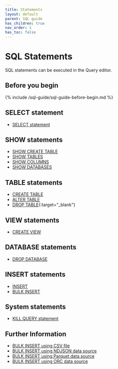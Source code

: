 ```yaml
---
title: Statements
layout: default
parent: SQL guide
has_children: true
nav_order: 1
has_toc: false
---
```


# SQL Statements

SQL statements can be executed in the Query editor.

## Before you begin

{% include /sql-guide/sql-guide-before-begin.md %}

## SELECT statement

* [SELECT statement](/docs/sql-guide/statements/statement-select)

## SHOW statements

* [SHOW CREATE TABLE](/docs/sql-guide/statements/statement-table-create-show)
* [SHOW TABLES](/docs/sql-guide/statements/statement-tables-show)
* [SHOW COLUMNS](/docs/sql-guide/statements/statement-columns-show)
* [SHOW DATABASES](/docs/sql-guide/statements/statement-database-show)

## TABLE statements

* [CREATE TABLE](/docs/sql-guide/statements/statement-table-create)
* [ALTER TABLE](/docs/sql-guide/statements/statement-table-alter)
* [DROP TABLE](https://www.w3schools.com/sql/sql_drop_table.asp){:target="_blank"}

## VIEW statements

* [CREATE VIEW](/docs/sql-guide/statements/statement-view-create)

## DATABASE statements

* [DROP DATABASE](/docs/sql-guide/statements/statement-database-drop)

## INSERT statements

* [INSERT](/docs/sql-guide/statements/statement-insert)
* [BULK INSERT](/docs/sql-guide/statements/statement-insert-bulk)

## System statements

* [KILL QUERY statement](/docs/sql-guide/statements/statement-kill-query)

## Further Information

* [BULK INSERT using CSV file](/docs/sql-guide/statements/statement-insert-bulk-csv-example)
* [BULK INSERT using NDJSON data source](/docs/sql-guide/statements/statement-insert-bulk-ndjson-example)
* [BULK INSERT using Parquet data source](/docs/sql-guide/statements/statement-insert-bulk-parquet-example)
* [BULK INSERT using ORC data source](/docs/sql-guide/statements/statement-insert-bulk-orc-example)
